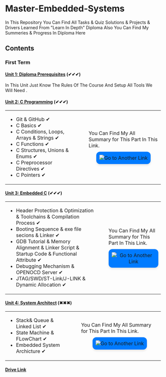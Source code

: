 # Master-Embedded-Systems

In This Repository You Can Find All Tasks & Quiz Solutions & Projects & Drivers Learned From "Learn In Depth" Diploma
Also You Can Find My Summeries & Progress In Diploma Here
## Contents
### First Term
#### [Unit 1: Diploma Prerequisites](https://github.com/Basem0/Master-Embedded-Systems) (✔✔✔)
<p>In This Unit Just Know The Rules Of The Course And Setup All Tools We Will Need .</p>

#### [Unit 2: C Programming](https://github.com/Basem0/Master-Embedded-Systems/tree/main/Unit2) (✔✔✔)
<table>
  <tr>
    <td>
      <ul>
        <li>Git & GitHub ✔</li>
        <li>C Basics ✔</li>
        <li>C Conditions, Loops, Arrays & Strings ✔</li>
        <li>C Functions ✔</li>
        <li>C Structures, Unions & Enums ✔</li>
        <li>C Preprocessor Directives ✔</li>
        <li>C Pointers ✔</li>
      </ul>
    </td>
    <td style="vertical-align: middle; padding-left: 40px;">
      <div style="display: flex; flex-direction: column; align-items: center;">
        <p style="margin: 0;">You Can Find My All Summary for This Part In This Link.</p>
        <a href="https://your-link-here.com" style="margin-top: 10px;">
          <img src="https://github.com/Basem0/Master-Embedded-Systems/assets/126205898/7cf2b4fa-7f20-4f76-b7cb-8b295d00f06d" alt="Go to Another Link" style="
            display: inline-block;
            padding: 10px;
            background-color: #007BFF;
            border-radius: 12px;
            box-shadow: 0 4px 6px rgba(0, 0, 0, 0.1);
            text-align: center;
          ">
        </a>
      </div>
    </td>
  </tr>
</table>

#### [Unit 3: Embedded C]() (✔✔✔)
<table>
  <tr>
    <td>
      <ul>
        <li>Header Protection & Optimization & Toolchains & Compilation Process ✔</li>
        <li>Booting Sequence & exe file secions & Linker ✔</li>
        <li>GDB Tutorial & Memory Alignment & Linker Script & Startup Code & Functional Attribute ✔</li>
        <li>Debugging Mechanism & OPENOCD Server ✔</li>
        <li>JTAG/SWD/ST-Link/J-LINK & Dynamic Allocation ✔</li>
      </ul>
    </td>
    <td style="vertical-align: middle; padding-left: 40px;">
      <div style="display: flex; flex-direction: column; align-items: center;">
        <p style="margin: 0;">You Can Find My All Summary for This Part In This Link.</p>
        <a href="https://your-link-here.com" style="margin-top: 10px;">
          <img src="https://github.com/Basem0/Master-Embedded-Systems/assets/126205898/7cf2b4fa-7f20-4f76-b7cb-8b295d00f06d" alt="Go to Another Link" style="
            display: inline-block;
            padding: 10px;
            background-color: #007BFF;
            border-radius: 12px;
            box-shadow: 0 4px 6px rgba(0, 0, 0, 0.1);
            text-align: center;
          ">
        </a>
      </div>
    </td>
  </tr>
</table>

#### [Unit 4: System Architect]() (✖✖✖)
<table>
  <tr>
    <td>
      <ul>
        <li>Stack& Queue & Linked List ✔</li>
        <li>State Machine & FLowChart ✔</li>
        <li>Embedded System Archicture ✔</li>
      </ul>
    </td>
    <td style="vertical-align: middle; padding-left: 40px;">
      <div style="display: flex; flex-direction: column; align-items: center;">
        <p style="margin: 0;">You Can Find My All Summary for This Part In This Link.</p>
        <a href="https://your-link-here.com" style="margin-top: 10px;">
          <img src="https://github.com/Basem0/Master-Embedded-Systems/assets/126205898/7cf2b4fa-7f20-4f76-b7cb-8b295d00f06d" alt="Go to Another Link" style="
            display: inline-block;
            padding: 10px;
            background-color: #007BFF;
            border-radius: 12px;
            box-shadow: 0 4px 6px rgba(0, 0, 0, 0.1);
            text-align: center;
          ">
        </a>
      </div>
    </td>
  </tr>
</table>


#### [Drive Link](https://drive.google.com/drive/folders/1GWskSVN4Az89VHR4Vtoy4MFsKqjWxi4G)

